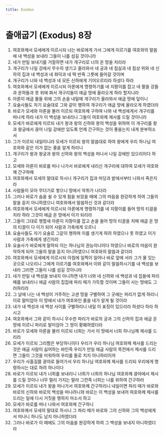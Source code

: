 ```yaml
---
title: Exodus
---
```


# 출애굽기 (Exodus) 8장
1. 여호와께서 모세에게 이르시되 너는 바로에게 가서 그에게 이르기를 여호와의 말씀에 내 백성을 보내라 그들이 나를 섬길 것이니라
1. 네가 만일 보내기를 거절하면 내가 개구리로 너의 온 땅을 치리라
1. 개구리가 나일 강에서 무수히 생기고 올라와서 네 궁과 네 침실과 네 침상 위와 네 신하의 집과 네 백성과 네 화덕과 네 떡 반죽 그릇에 들어갈 것이며
1. 개구리가 너와 네 백성과 네 모든 신하에게 기어오르리라 하셨다 하라
1. 여호와께서 모세에게 이르시되 아론에게 명령하기를 네 지팡이를 잡고 네 팔을 강들과 운하들과 못 위에 펴서 개구리들이 애굽 땅에 올라오게 하라 할지니라
1. 아론이 애굽 물들 위에 그의 손을 내밀매 개구리가 올라와서 애굽 땅에 덮이니
1. 요술사들도 자기 요술대로 그와 같이 행하여 개구리가 애굽 땅에 올라오게 하였더라
1. 바로가 모세와 아론을 불러 이르되 여호와께 구하여 나와 내 백성에게서 개구리를 떠나게 하라 내가 이 백성을 보내리니 그들이 여호와께 제사를 드릴 것이니라
1. 모세가 바로에게 이르되 내가 왕과 왕의 신하와 왕의 백성을 위하여 이 개구리를 왕과 왕궁에서 끊어 나일 강에만 있도록 언제 간구하는 것이 좋을는지 내게 분부하소서
1. 그가 이르되 내일이니라 모세가 이르되 왕의 말씀대로 하여 왕에게 우리 하나님 여호와와 같은 이가 없는 줄을 알게 하리니
1. 개구리가 왕과 왕궁과 왕의 신하와 왕의 백성을 떠나서 나일 강에만 있으리이다 하고
1. 모세와 아론이 바로를 떠나 나가서 바로에게 내리신 개구리에 대하여 모세가 여호와께 간구하매
1. 여호와께서 모세의 말대로 하시니 개구리가 집과 마당과 밭에서부터 나와서 죽은지라
1. 사람들이 모아 무더기로 쌓으니 땅에서 악취가 나더라
1. 그러나 바로가 숨을 쉴 수 있게 됨을 보았을 때에 그의 마음을 완강하게 하여 그들의 말을 듣지 아니하였으니 여호와께서 말씀하신 것과 같더라
1. 여호와께서 모세에게 이르시되 아론에게 명령하기를 네 지팡이를 들어 땅의 티끌을 치라 하라 그것이 애굽 온 땅에서 이가 되리라
1. 그들이 그대로 행할새 아론이 지팡이를 잡고 손을 들어 땅의 티끌을 치매 애굽 온 땅의 티끌이 다 이가 되어 사람과 가축에게 오르니
1. 요술사들도 자기 요술로 그같이 행하여 이를 생기게 하려 하였으나 못 하였고 이가 사람과 가축에게 생긴지라
1. 요술사가 바로에게 말하되 이는 하나님의 권능이니이다 하였으나 바로의 마음이 완악하게 되어 그들의 말을 듣지 아니하였으니 여호와의 말씀과 같더라
1. 여호와께서 모세에게 이르시되 아침에 일찍이 일어나 바로 앞에 서라 그가 물 있는 곳으로 나오리니 그에게 이르기를 여호와께서 이와 같이 말씀하시기를 내 백성을 보내라 그러면 그들이 나를 섬길 것이니라
1. 네가 만일 내 백성을 보내지 아니하면 내가 너와 네 신하와 네 백성과 네 집들에 파리 떼를 보내리니 애굽 사람의 집집에 파리 떼가 가득할 것이며 그들이 사는 땅에도 그러하리라
1. 그 날에 나는 내 백성이 거주하는 고센 땅을 구별하여 그 곳에는 파리가 없게 하리니 이로 말미암아 이 땅에서 내가 여호와인 줄을 네가 알게 될 것이라
1. 내가 내 백성과 네 백성 사이를 구별하리니 내일 이 표징이 있으리라 하셨다 하라 하시고
1. 여호와께서 그와 같이 하시니 무수한 파리가 바로의 궁과 그의 신하의 집과 애굽 온 땅에 이르니 파리로 말미암아 그 땅이 황폐하였더라
1. 바로가 모세와 아론을 불러 이르되 너희는 가서 이 땅에서 너희 하나님께 제사를 드리라
1. 모세가 이르되 그리함은 부당하니이다 우리가 우리 하나님 여호와께 제사를 드리는 것은 애굽 사람이 싫어하는 바인즉 우리가 만일 애굽 사람의 목전에서 제사를 드리면 그들이 그것을 미워하여 우리를 돌로 치지 아니하리이까
1. 우리가 사흘길쯤 광야로 들어가서 우리 하나님 여호와께 제사를 드리되 우리에게 명령하시는 대로 하려 하나이다
1. 바로가 이르되 내가 너희를 보내리니 너희가 너희의 하나님 여호와께 광야에서 제사를 드릴 것이나 너무 멀리 가지는 말라 그런즉 너희는 나를 위하여 간구하라
1. 모세가 이르되 내가 왕을 떠나가서 여호와께 간구하리니 내일이면 파리 떼가 바로와 바로의 신하와 바로의 백성을 떠나려니와 바로는 이 백성을 보내어 여호와께 제사를 드리는 일에 다시 거짓을 행하지 마소서 하고
1. 모세가 바로를 떠나 나와서 여호와께 간구하니
1. 여호와께서 모세의 말대로 하시니 그 파리 떼가 바로와 그의 신하와 그의 백성에게서 떠나니 하나도 남지 아니하였더라
1. 그러나 바로가 이 때에도 그의 마음을 완강하게 하여 그 백성을 보내지 아니하였더라